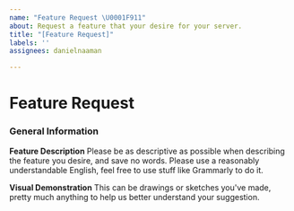 ```yaml
---
name: "Feature Request \U0001F911"
about: Request a feature that your desire for your server.
title: "[Feature Request]"
labels: ''
assignees: danielnaaman

---
```


# Feature Request

### General Information

**Feature Description**
Please be as descriptive as possible when describing the feature you desire, and save no words. Please use a reasonably understandable English, feel free to use stuff like Grammarly to do it.

**Visual Demonstration**
This can be drawings or sketches you've made, pretty much anything to help us better understand your suggestion.
